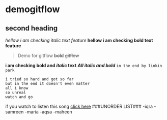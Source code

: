 # demogitflow
## second heading
*hellow i am checking italic text feature*
**hellow i am checking bold text feature**
>Demo for gitflow
__bold__
~~gitflow~~

**i am checking bold and _italic_ text**
***All italic and bold***
`in the end by linkin park`
```
i tried so hard and got so far 
but in the end it doesn't even matter
all i know
so unreal
watch and go
```
if you watch to listen this song [click here](https://www.youtube.com/watch?v=mzvOn3bMXV0)
###UNORDER LIST###
-iqra
-samreen
-maria
-aqsa
-maheen
